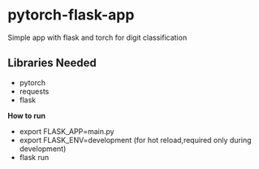 # pytorch-flask-app
Simple app with flask and torch for digit classification

<h2>Libraries Needed</h2>
<ul>
<li>pytorch</li>
<li>requests</li>
<li>flask</li>
</ul>
<b>How to run</b>
<ul>
<li>export FLASK_APP=main.py</li>
<li>export FLASK_ENV=development (for hot reload,required only during development)</li>
<li>flask run</li>
</ul>